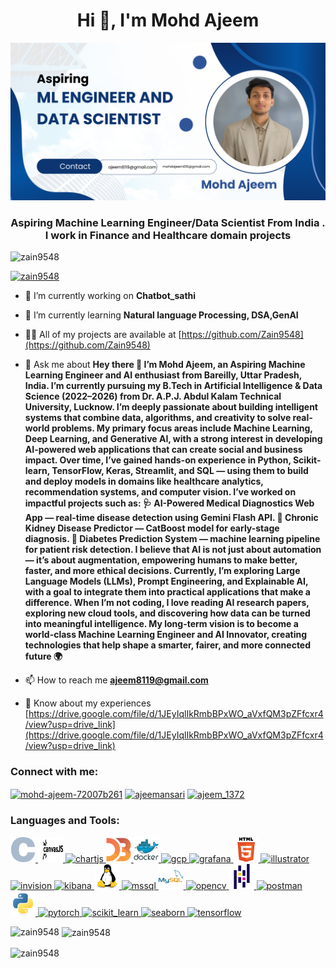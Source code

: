<h1 align="center">Hi 👋, I'm Mohd Ajeem</h1>
<div align="center"><img src="https://github.com/Zain9548/Zain9548/blob/main/Blue%20White%20Modern%20Online%20Business%20Webinar%20Banner.png"></div>
<h3 align="center">Aspiring Machine Learning Engineer/Data Scientist From India . I work in Finance and Healthcare domain projects</h3>

<p align="left"> <img src="https://komarev.com/ghpvc/?username=zain9548&label=Profile%20views&color=0e75b6&style=flat" alt="zain9548" /> </p>

<p align="left"> <a href="https://github.com/ryo-ma/github-profile-trophy"><img src="https://github-profile-trophy.vercel.app/?username=zain9548" alt="zain9548" /></a> </p>

- 🔭 I’m currently working on **Chatbot_sathi**

- 🌱 I’m currently learning **Natural language Processing, DSA,GenAI**

- 👨‍💻 All of my projects are available at [https://github.com/Zain9548](https://github.com/Zain9548)

- 💬 Ask me about **Hey there 👋 I’m Mohd Ajeem, an Aspiring Machine Learning Engineer and AI enthusiast from Bareilly, Uttar Pradesh, India. I’m currently pursuing my B.Tech in Artificial Intelligence & Data Science (2022–2026) from Dr. A.P.J. Abdul Kalam Technical University, Lucknow. I’m deeply passionate about building intelligent systems that combine data, algorithms, and creativity to solve real-world problems. My primary focus areas include Machine Learning, Deep Learning, and Generative AI, with a strong interest in developing AI-powered web applications that can create social and business impact. Over time, I’ve gained hands-on experience in Python, Scikit-learn, TensorFlow, Keras, Streamlit, and SQL — using them to build and deploy models in domains like healthcare analytics, recommendation systems, and computer vision. I’ve worked on impactful projects such as: 🩺 AI-Powered Medical Diagnostics Web App — real-time disease detection using Gemini Flash API. 🧬 Chronic Kidney Disease Predictor — CatBoost model for early-stage diagnosis. 💉 Diabetes Prediction System — machine learning pipeline for patient risk detection. I believe that AI is not just about automation — it’s about augmentation, empowering humans to make better, faster, and more ethical decisions. Currently, I’m exploring Large Language Models (LLMs), Prompt Engineering, and Explainable AI, with a goal to integrate them into practical applications that make a difference. When I’m not coding, I love reading AI research papers, exploring new cloud tools, and discovering how data can be turned into meaningful intelligence. My long-term vision is to become a world-class Machine Learning Engineer and AI Innovator, creating technologies that help shape a smarter, fairer, and more connected future 🌍**

- 📫 How to reach me **ajeem8119@gmail.com**

- 📄 Know about my experiences [https://drive.google.com/file/d/1JEyIqlIkRmbBPxWO_aVxfQM3pZFfcxr4/view?usp=drive_link](https://drive.google.com/file/d/1JEyIqlIkRmbBPxWO_aVxfQM3pZFfcxr4/view?usp=drive_link)

<h3 align="left">Connect with me:</h3>
<p align="left">
<a href="https://linkedin.com/in/mohd-ajeem-72007b261" target="blank"><img align="center" src="https://raw.githubusercontent.com/rahuldkjain/github-profile-readme-generator/master/src/images/icons/Social/linked-in-alt.svg" alt="mohd-ajeem-72007b261" height="30" width="40" /></a>
<a href="https://kaggle.com/ajeemansari" target="blank"><img align="center" src="https://raw.githubusercontent.com/rahuldkjain/github-profile-readme-generator/master/src/images/icons/Social/kaggle.svg" alt="ajeemansari" height="30" width="40" /></a>
<a href="https://www.leetcode.com/ajeem_1372" target="blank"><img align="center" src="https://raw.githubusercontent.com/rahuldkjain/github-profile-readme-generator/master/src/images/icons/Social/leet-code.svg" alt="ajeem_1372" height="30" width="40" /></a>
</p>

<h3 align="left">Languages and Tools:</h3>
<p align="left"> <a href="https://www.cprogramming.com/" target="_blank" rel="noreferrer"> <img src="https://raw.githubusercontent.com/devicons/devicon/master/icons/c/c-original.svg" alt="c" width="40" height="40"/> </a> <a href="https://canvasjs.com" target="_blank" rel="noreferrer"> <img src="https://raw.githubusercontent.com/Hardik0307/Hardik0307/master/assets/canvasjs-charts.svg" alt="canvasjs" width="40" height="40"/> </a> <a href="https://www.chartjs.org" target="_blank" rel="noreferrer"> <img src="https://www.chartjs.org/media/logo-title.svg" alt="chartjs" width="40" height="40"/> </a> <a href="https://d3js.org/" target="_blank" rel="noreferrer"> <img src="https://raw.githubusercontent.com/devicons/devicon/master/icons/d3js/d3js-original.svg" alt="d3js" width="40" height="40"/> </a> <a href="https://www.docker.com/" target="_blank" rel="noreferrer"> <img src="https://raw.githubusercontent.com/devicons/devicon/master/icons/docker/docker-original-wordmark.svg" alt="docker" width="40" height="40"/> </a> <a href="https://cloud.google.com" target="_blank" rel="noreferrer"> <img src="https://www.vectorlogo.zone/logos/google_cloud/google_cloud-icon.svg" alt="gcp" width="40" height="40"/> </a> <a href="https://grafana.com" target="_blank" rel="noreferrer"> <img src="https://www.vectorlogo.zone/logos/grafana/grafana-icon.svg" alt="grafana" width="40" height="40"/> </a> <a href="https://www.w3.org/html/" target="_blank" rel="noreferrer"> <img src="https://raw.githubusercontent.com/devicons/devicon/master/icons/html5/html5-original-wordmark.svg" alt="html5" width="40" height="40"/> </a> <a href="https://www.adobe.com/in/products/illustrator.html" target="_blank" rel="noreferrer"> <img src="https://www.vectorlogo.zone/logos/adobe_illustrator/adobe_illustrator-icon.svg" alt="illustrator" width="40" height="40"/> </a> <a href="https://www.invisionapp.com/" target="_blank" rel="noreferrer"> <img src="https://www.vectorlogo.zone/logos/invisionapp/invisionapp-icon.svg" alt="invision" width="40" height="40"/> </a> <a href="https://www.elastic.co/kibana" target="_blank" rel="noreferrer"> <img src="https://www.vectorlogo.zone/logos/elasticco_kibana/elasticco_kibana-icon.svg" alt="kibana" width="40" height="40"/> </a> <a href="https://www.linux.org/" target="_blank" rel="noreferrer"> <img src="https://raw.githubusercontent.com/devicons/devicon/master/icons/linux/linux-original.svg" alt="linux" width="40" height="40"/> </a> <a href="https://www.microsoft.com/en-us/sql-server" target="_blank" rel="noreferrer"> <img src="https://www.svgrepo.com/show/303229/microsoft-sql-server-logo.svg" alt="mssql" width="40" height="40"/> </a> <a href="https://www.mysql.com/" target="_blank" rel="noreferrer"> <img src="https://raw.githubusercontent.com/devicons/devicon/master/icons/mysql/mysql-original-wordmark.svg" alt="mysql" width="40" height="40"/> </a> <a href="https://opencv.org/" target="_blank" rel="noreferrer"> <img src="https://www.vectorlogo.zone/logos/opencv/opencv-icon.svg" alt="opencv" width="40" height="40"/> </a> <a href="https://pandas.pydata.org/" target="_blank" rel="noreferrer"> <img src="https://raw.githubusercontent.com/devicons/devicon/2ae2a900d2f041da66e950e4d48052658d850630/icons/pandas/pandas-original.svg" alt="pandas" width="40" height="40"/> </a> <a href="https://postman.com" target="_blank" rel="noreferrer"> <img src="https://www.vectorlogo.zone/logos/getpostman/getpostman-icon.svg" alt="postman" width="40" height="40"/> </a> <a href="https://www.python.org" target="_blank" rel="noreferrer"> <img src="https://raw.githubusercontent.com/devicons/devicon/master/icons/python/python-original.svg" alt="python" width="40" height="40"/> </a> <a href="https://pytorch.org/" target="_blank" rel="noreferrer"> <img src="https://www.vectorlogo.zone/logos/pytorch/pytorch-icon.svg" alt="pytorch" width="40" height="40"/> </a> <a href="https://scikit-learn.org/" target="_blank" rel="noreferrer"> <img src="https://upload.wikimedia.org/wikipedia/commons/0/05/Scikit_learn_logo_small.svg" alt="scikit_learn" width="40" height="40"/> </a> <a href="https://seaborn.pydata.org/" target="_blank" rel="noreferrer"> <img src="https://seaborn.pydata.org/_images/logo-mark-lightbg.svg" alt="seaborn" width="40" height="40"/> </a> <a href="https://www.tensorflow.org" target="_blank" rel="noreferrer"> <img src="https://www.vectorlogo.zone/logos/tensorflow/tensorflow-icon.svg" alt="tensorflow" width="40" height="40"/> </a> </p>

<p><img align="left" src="https://github-readme-stats.vercel.app/api/top-langs?username=zain9548&show_icons=true&locale=en&layout=compact" alt="zain9548" /></p>

<p>&nbsp;<img align="center" src="https://github-readme-stats.vercel.app/api?username=zain9548&show_icons=true&locale=en" alt="zain9548" /></p>

<p><img align="center" src="https://github-readme-streak-stats.herokuapp.com/?user=zain9548&" alt="zain9548" /></p>
